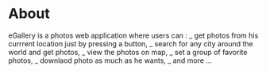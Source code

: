 # About

eGallery is a photos web application where users can :
_ get photos from his currrent location just by pressing a button,
_ search for any city around the world and get photos,
_ view the photos on map,
_ set a group of favorite photos,
_ downlaod photo as much as he wants,
_ and more ...
